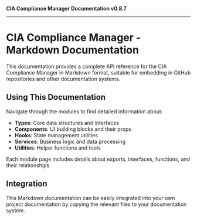 **CIA Compliance Manager Documentation v0.8.7**

***

# CIA Compliance Manager - Markdown Documentation

This documentation provides a complete API reference for the CIA Compliance Manager in Markdown format, suitable for embedding in GitHub repositories and other documentation systems.

## Using This Documentation

Navigate through the modules to find detailed information about:

- **Types**: Core data structures and interfaces
- **Components**: UI building blocks and their props
- **Hooks**: State management utilities
- **Services**: Business logic and data processing
- **Utilities**: Helper functions and tools

Each module page includes details about exports, interfaces, functions, and their relationships.

## Integration

This Markdown documentation can be easily integrated into your own project documentation by copying the relevant files to your documentation system.

